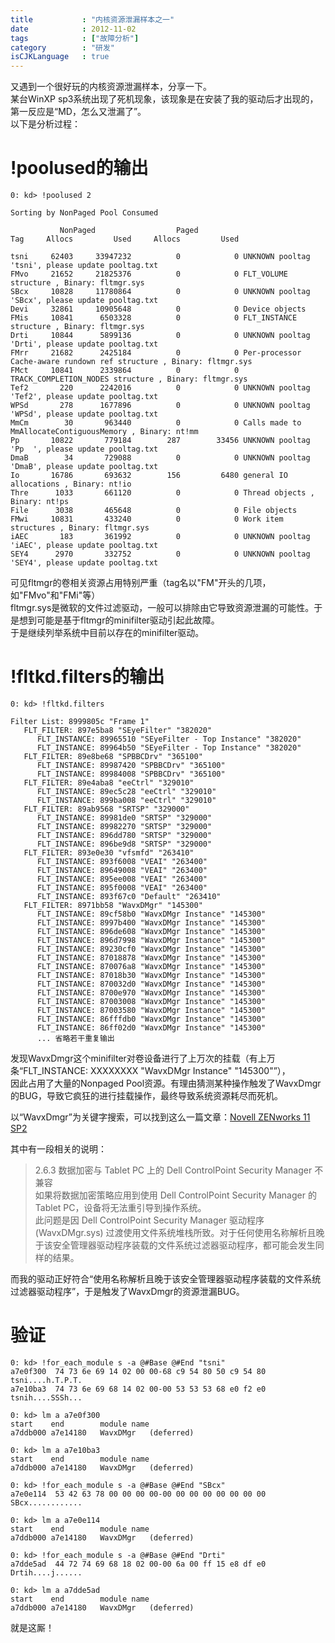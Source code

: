 ```yaml
---
title           : "内核资源泄漏样本之一"
date            : 2012-11-02
tags            : ["故障分析"]
category        : "研发"
isCJKLanguage   : true
---
```



又遇到一个很好玩的内核资源泄漏样本，分享一下。  
某台WinXP sp3系统出现了死机现象，该现象是在安装了我的驱动后才出现的，第一反应是“MD，怎么又泄漏了”。  
以下是分析过程：

# !poolused的输出 #

    0: kd> !poolused 2

    Sorting by NonPaged Pool Consumed
    
               NonPaged                  Paged
    Tag     Allocs         Used     Allocs         Used
    
    tsni     62403     33947232          0            0	UNKNOWN pooltag 'tsni', please update pooltag.txt
    FMvo     21652     21825376          0            0	FLT_VOLUME structure , Binary: fltmgr.sys
    SBcx     10828     11780864          0            0	UNKNOWN pooltag 'SBcx', please update pooltag.txt
    Devi     32861     10905648          0            0	Device objects 
    FMis     10841      6503328          0            0	FLT_INSTANCE structure , Binary: fltmgr.sys
    Drti     10844      5899136          0            0	UNKNOWN pooltag 'Drti', please update pooltag.txt
    FMrr     21682      2425184          0            0	Per-processor Cache-aware rundown ref structure , Binary: fltmgr.sys
    FMct     10841      2339864          0            0	TRACK_COMPLETION_NODES structure , Binary: fltmgr.sys
    Tef2       220      2242016          0            0	UNKNOWN pooltag 'Tef2', please update pooltag.txt
    WPSd       278      1677896          0            0	UNKNOWN pooltag 'WPSd', please update pooltag.txt
    MmCm        30       963440          0            0	Calls made to MmAllocateContiguousMemory , Binary: nt!mm
    Pp       10822       779184        287        33456	UNKNOWN pooltag 'Pp  ', please update pooltag.txt
    DmaB        34       729088          0            0	UNKNOWN pooltag 'DmaB', please update pooltag.txt
    Io       16786       693632        156         6480	general IO allocations , Binary: nt!io
    Thre      1033       661120          0            0	Thread objects , Binary: nt!ps
    File      3038       465648          0            0	File objects 
    FMwi     10831       433240          0            0	Work item structures , Binary: fltmgr.sys
    iAEC       183       361992          0            0	UNKNOWN pooltag 'iAEC', please update pooltag.txt
    SEY4      2970       332752          0            0	UNKNOWN pooltag 'SEY4', please update pooltag.txt

可见fltmgr的卷相关资源占用特别严重（tag名以"FM"开头的几项，如"FMvo"和"FMi"等）  
fltmgr.sys是微软的文件过滤驱动，一般可以排除由它导致资源泄漏的可能性。于是想到可能是基于fltmgr的minifilter驱动引起此故障。  
于是继续列举系统中目前以存在的minifilter驱动。

# !fltkd.filters的输出 #

    0: kd> !fltkd.filters
    
    Filter List: 8999805c "Frame 1" 
       FLT_FILTER: 897e5ba8 "SEyeFilter" "382020"
          FLT_INSTANCE: 89965510 "SEyeFilter - Top Instance" "382020"
          FLT_INSTANCE: 89964b50 "SEyeFilter - Top Instance" "382020"
       FLT_FILTER: 89e8be68 "SPBBCDrv" "365100"
          FLT_INSTANCE: 89987420 "SPBBCDrv" "365100"
          FLT_INSTANCE: 89984008 "SPBBCDrv" "365100"
       FLT_FILTER: 89e4aba8 "eeCtrl" "329010"
          FLT_INSTANCE: 89ec5c28 "eeCtrl" "329010"
          FLT_INSTANCE: 899ba008 "eeCtrl" "329010"
       FLT_FILTER: 89ab9568 "SRTSP" "329000"
          FLT_INSTANCE: 89981de0 "SRTSP" "329000"
          FLT_INSTANCE: 89982270 "SRTSP" "329000"
          FLT_INSTANCE: 896dd780 "SRTSP" "329000"
          FLT_INSTANCE: 896be9d8 "SRTSP" "329000"
       FLT_FILTER: 893e0e30 "vfsmfd" "263410"
          FLT_INSTANCE: 893f6008 "VEAI" "263400"
          FLT_INSTANCE: 89649008 "VEAI" "263400"
          FLT_INSTANCE: 895ee008 "VEAI" "263400"
          FLT_INSTANCE: 895f0008 "VEAI" "263400"
          FLT_INSTANCE: 893f67c0 "Default" "263410"
       FLT_FILTER: 8971bb58 "WavxDMgr" "145300"
          FLT_INSTANCE: 89cf58b0 "WavxDMgr Instance" "145300"
          FLT_INSTANCE: 8997b400 "WavxDMgr Instance" "145300"
          FLT_INSTANCE: 896de608 "WavxDMgr Instance" "145300"
          FLT_INSTANCE: 896d7998 "WavxDMgr Instance" "145300"
          FLT_INSTANCE: 89230cf0 "WavxDMgr Instance" "145300"
          FLT_INSTANCE: 87018878 "WavxDMgr Instance" "145300"
          FLT_INSTANCE: 870076a8 "WavxDMgr Instance" "145300"
          FLT_INSTANCE: 87018b30 "WavxDMgr Instance" "145300"
          FLT_INSTANCE: 870032d0 "WavxDMgr Instance" "145300"
          FLT_INSTANCE: 8700e970 "WavxDMgr Instance" "145300"
          FLT_INSTANCE: 87003008 "WavxDMgr Instance" "145300"
          FLT_INSTANCE: 87003580 "WavxDMgr Instance" "145300"
          FLT_INSTANCE: 86fffdb0 "WavxDMgr Instance" "145300"
          FLT_INSTANCE: 86ff02d0 "WavxDMgr Instance" "145300"
          ... 省略若干重复输出

发现WavxDmgr这个minifilter对卷设备进行了上万次的挂载（有上万条“FLT_INSTANCE: XXXXXXXX "WavxDMgr Instance" "145300"”），  
因此占用了大量的Nonpaged Pool资源。有理由猜测某种操作触发了WavxDmgr的BUG，导致它疯狂的进行挂载操作，最终导致系统资源耗尽而死机。

以“WavxDmgr”为关键字搜索，可以找到这么一篇文章：[Novell ZENworks 11 SP2](http://www.novell.com/zh-cn/documentation/zenworks11/readme/data/readme_zenworks11sp2.html)

其中有一段相关的说明：

> 2.6.3 数据加密与 Tablet PC 上的 Dell ControlPoint Security Manager 不兼容  
> 如果将数据加密策略应用到使用 Dell ControlPoint Security Manager 的 Tablet PC，设备将无法重引导到操作系统。  
> 此问题是因 Dell ControlPoint Security Manager 驱动程序 (WavxDMgr.sys) 过渡使用文件系统堆栈所致。对于任何使用名称解析且晚于该安全管理器驱动程序装载的文件系统过滤器驱动程序，都可能会发生同样的结果。

而我的驱动正好符合“使用名称解析且晚于该安全管理器驱动程序装载的文件系统过滤器驱动程序”，于是触发了WavxDmgr的资源泄漏BUG。


# 验证 #

    0: kd> !for_each_module s -a @#Base @#End "tsni"
    a7e0f300  74 73 6e 69 14 02 00 00-68 c9 54 80 50 c9 54 80  tsni....h.T.P.T.
    a7e10ba3  74 73 6e 69 68 14 02 00-00 53 53 53 68 e0 f2 e0  tsnih....SSSh...
    
    0: kd> lm a a7e0f300
    start    end        module name
    a7ddb000 a7e14180   WavxDMgr   (deferred)             
    
    0: kd> lm a a7e10ba3
    start    end        module name
    a7ddb000 a7e14180   WavxDMgr   (deferred)             
    
    0: kd> !for_each_module s -a @#Base @#End "SBcx"
    a7e0e114  53 42 63 78 00 00 00 00-00 00 00 00 00 00 00 00  SBcx............
    
    0: kd> lm a a7e0e114
    start    end        module name
    a7ddb000 a7e14180   WavxDMgr   (deferred)             
    
    0: kd> !for_each_module s -a @#Base @#End "Drti"
    a7dde5ad  44 72 74 69 68 18 02 00-00 6a 00 ff 15 e8 df e0  Drtih....j......
    
    0: kd> lm a a7dde5ad
    start    end        module name
    a7ddb000 a7e14180   WavxDMgr   (deferred)             

就是这厮！
